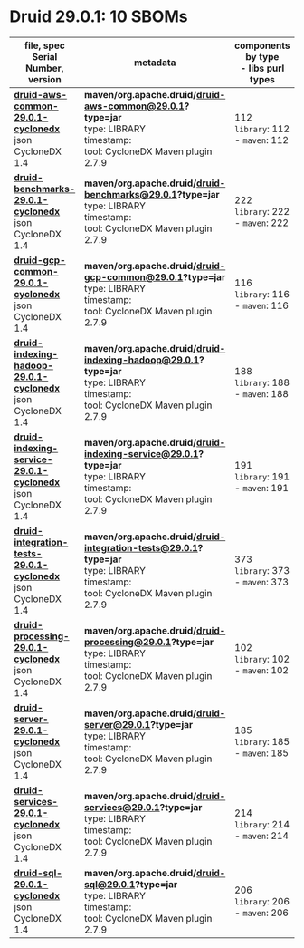 Druid 29.0.1: 10 SBOMs
=======

| file, spec<br>Serial Number, version| metadata | components<br>by type<br>- libs purl types |
| ----------------------------------- | -------- | ------------------------------------------ |
| **[druid-aws-common-29.0.1-cyclonedx](maven/org.apache.druid/druid-aws-common/29.0.1/druid-aws-common-29.0.1-cyclonedx.json)**<br>json CycloneDX 1.4 | **maven/org.apache.druid/druid-aws-common@29.0.1?type=jar**<br>type: LIBRARY<br>timestamp: <br>tool: CycloneDX Maven plugin 2.7.9 | 112<br>`library`: 112 <br>- `maven`: 112  |
| **[druid-benchmarks-29.0.1-cyclonedx](maven/org.apache.druid/druid-benchmarks/29.0.1/druid-benchmarks-29.0.1-cyclonedx.json)**<br>json CycloneDX 1.4 | **maven/org.apache.druid/druid-benchmarks@29.0.1?type=jar**<br>type: LIBRARY<br>timestamp: <br>tool: CycloneDX Maven plugin 2.7.9 | 222<br>`library`: 222 <br>- `maven`: 222  |
| **[druid-gcp-common-29.0.1-cyclonedx](maven/org.apache.druid/druid-gcp-common/29.0.1/druid-gcp-common-29.0.1-cyclonedx.json)**<br>json CycloneDX 1.4 | **maven/org.apache.druid/druid-gcp-common@29.0.1?type=jar**<br>type: LIBRARY<br>timestamp: <br>tool: CycloneDX Maven plugin 2.7.9 | 116<br>`library`: 116 <br>- `maven`: 116  |
| **[druid-indexing-hadoop-29.0.1-cyclonedx](maven/org.apache.druid/druid-indexing-hadoop/29.0.1/druid-indexing-hadoop-29.0.1-cyclonedx.json)**<br>json CycloneDX 1.4 | **maven/org.apache.druid/druid-indexing-hadoop@29.0.1?type=jar**<br>type: LIBRARY<br>timestamp: <br>tool: CycloneDX Maven plugin 2.7.9 | 188<br>`library`: 188 <br>- `maven`: 188  |
| **[druid-indexing-service-29.0.1-cyclonedx](maven/org.apache.druid/druid-indexing-service/29.0.1/druid-indexing-service-29.0.1-cyclonedx.json)**<br>json CycloneDX 1.4 | **maven/org.apache.druid/druid-indexing-service@29.0.1?type=jar**<br>type: LIBRARY<br>timestamp: <br>tool: CycloneDX Maven plugin 2.7.9 | 191<br>`library`: 191 <br>- `maven`: 191  |
| **[druid-integration-tests-29.0.1-cyclonedx](maven/org.apache.druid/druid-integration-tests/29.0.1/druid-integration-tests-29.0.1-cyclonedx.json)**<br>json CycloneDX 1.4 | **maven/org.apache.druid/druid-integration-tests@29.0.1?type=jar**<br>type: LIBRARY<br>timestamp: <br>tool: CycloneDX Maven plugin 2.7.9 | 373<br>`library`: 373 <br>- `maven`: 373  |
| **[druid-processing-29.0.1-cyclonedx](maven/org.apache.druid/druid-processing/29.0.1/druid-processing-29.0.1-cyclonedx.json)**<br>json CycloneDX 1.4 | **maven/org.apache.druid/druid-processing@29.0.1?type=jar**<br>type: LIBRARY<br>timestamp: <br>tool: CycloneDX Maven plugin 2.7.9 | 102<br>`library`: 102 <br>- `maven`: 102  |
| **[druid-server-29.0.1-cyclonedx](maven/org.apache.druid/druid-server/29.0.1/druid-server-29.0.1-cyclonedx.json)**<br>json CycloneDX 1.4 | **maven/org.apache.druid/druid-server@29.0.1?type=jar**<br>type: LIBRARY<br>timestamp: <br>tool: CycloneDX Maven plugin 2.7.9 | 185<br>`library`: 185 <br>- `maven`: 185  |
| **[druid-services-29.0.1-cyclonedx](maven/org.apache.druid/druid-services/29.0.1/druid-services-29.0.1-cyclonedx.json)**<br>json CycloneDX 1.4 | **maven/org.apache.druid/druid-services@29.0.1?type=jar**<br>type: LIBRARY<br>timestamp: <br>tool: CycloneDX Maven plugin 2.7.9 | 214<br>`library`: 214 <br>- `maven`: 214  |
| **[druid-sql-29.0.1-cyclonedx](maven/org.apache.druid/druid-sql/29.0.1/druid-sql-29.0.1-cyclonedx.json)**<br>json CycloneDX 1.4 | **maven/org.apache.druid/druid-sql@29.0.1?type=jar**<br>type: LIBRARY<br>timestamp: <br>tool: CycloneDX Maven plugin 2.7.9 | 206<br>`library`: 206 <br>- `maven`: 206  |

